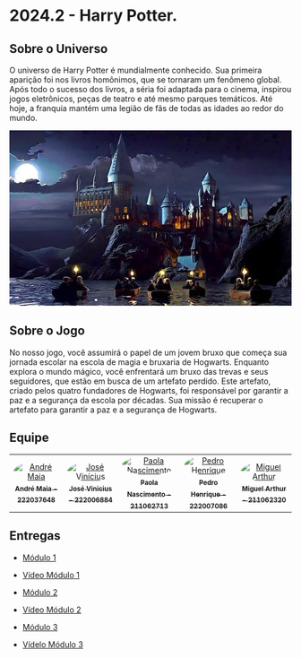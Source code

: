 # 2024.2 - Harry Potter.

## Sobre o Universo
O universo de Harry Potter é mundialmente conhecido. Sua primeira aparição foi nos livros homônimos, que se tornaram um fenômeno global. Após todo o sucesso dos livros, a séria foi adaptada para o cinema, inspirou jogos eletrônicos, peças de teatro e até mesmo parques temáticos. Até hoje, a franquia mantém uma legião de fãs de todas as idades ao redor do mundo.

<div align="center"><img src="assets/readme-img/hogwarts.png" height=auto width=auto></div>

## Sobre o Jogo
No nosso jogo, você assumirá o papel de um jovem bruxo que começa sua jornada escolar na escola de magia e bruxaria de Hogwarts. Enquanto explora o mundo mágico, você enfrentará um bruxo das trevas e seus seguidores, que estão em busca de um artefato perdido. Este artefato, criado pelos quatro fundadores de Hogwarts, foi responsável por garantir a paz e a segurança da escola por décadas. Sua missão é recuperar o artefato para garantir a paz e a segurança de Hogwarts.

## Equipe
<center>
<table>
  <tr>
    <td align="center">
      <a href="https://github.com/andre-maia51">
        <img src="https://github.com/andre-maia51.png" width="190" style="border-radius: 50%;" alt="André Maia"/>
        <br/><sub><b>André Maia - 222037648</b></sub>
      </a>
    </td>
    <td align="center">
      <a href="https://github.com/JoseViniciusQueiroz">
        <img src="https://github.com/JoseViniciusQueiroz.png" width="190" style="border-radius: 50%;" alt="José Vinícius"/>
        <br/><sub><b>José Vinicius - 222006884</b></sub>
      </a>
    </td>
    <td align="center">
      <a href="https://github.com/paolaalim">
        <img src="https://github.com/paolaalim.png" width="190" style="border-radius: 50%;" alt="Paola Nascimento"/>
        <br/><sub><b>Paola Nascimento - 211062713</b></sub>
      </a>
    </td>
    <td align="center">
      <a href="https://github.com/PhFariaa">
        <img src="https://github.com/PhFariaa.png" width="190" style="border-radius: 50%;" alt="Pedro Henrique"/>
        <br/><sub><b>Pedro Henrique - 222007086</b></sub>
      </a>
    </td>
    <td align="center">
      <a href="https://github.com/zlimaz">
        <img src="https://github.com/zlimaz.png" width="190" style="border-radius: 50%;" alt="Miguel Arthur"/>
        <br/><sub><b>Miguel Arthur - 211062320</b></sub>
      </a>
    </td>
  </tr>
</table>
</center>

## Entregas
* [Módulo 1](https://sbd1.github.io/2024.2-harry-potter/modulo1/MER_HarryPotter_v1.0/)
* [Vídeo Módulo 1](https://www.youtube.com/watch?v=uwA-FGvQ1nI)

* [Módulo 2](https://sbd1.github.io/2024.2-harry-potter/modulo2/DD_HarryPotter_v2.0/)
* [Vídeo Módulo 2]( https://youtu.be/JJzPPajbIc0)

* [Módulo 3](https://sbd1.github.io/2024.2-harry-potter/modulo3/MER_HarryPotter_v2.0/)
* [Vídelo Módulo 3](https://youtu.be/3pj8sQ9zu4U)

